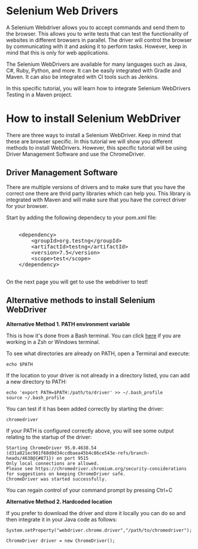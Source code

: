 # Selenium Web Drivers 
A Selenium Webdriver allows you to accept commands and send them to the browser. This allows you to write tests that can test the functionality of websites in different browsers in parallel. The driver will control the browser by communicating with it and asking it to perform tasks. However, keep in mind that this is only for web applications. 

The Selenium WebDrivers are available for many languages such as Java, C#, Ruby, Python, and more. It can be easily integrated with Gradle and Maven. It can also be integrated with CI tools such as Jenkins. 

In this specific tutorial, you will learn how to integrate Selenium WebDrivers Testing in a Maven project. 


# How to install Selenium WebDriver
There are three ways to install a Selenium WebDriver. Keep in mind that these are browser specific. In this tutorial we will show you different methods to install WebDrivers. However, this specific tutorial will be using Driver Management Software and use the ChromeDriver. 

## Driver Management Software
There are multiple versions of drivers and to make sure that you have the correct one there are thrid party libraries which can help you. This library is integrated with Maven and will make sure that you have the correct driver for your browser. 

Start by adding the following dependecy to your pom.xml file:

<pre class="file" data-filename="./katacoda-maven-selenium/test-project/pom.xml" data-target="insert"  data-marker="<!--Add dependency for WebDriver-->">

    &lt;dependency>
        &lt;groupId>org.testng&lt;/groupId>
        &lt;artifactId>testng&lt;/artifactId>
        &lt;version>7.5&lt;/version>
        &lt;scope>test&lt;/scope>
    &lt;/dependency>

</pre>

On the next page you will get to use the webdriver to test! 

## Alternative methods to install Selenium WebDriver

**Alternative Method 1. PATH environment variable** 

This is how it's done from a Bash terminal. You can click [here](https://www.selenium.dev/documentation/webdriver/getting_started/install_drivers/#quick-reference) if you are working in a Zsh or Windows terminal. 

To see what directories are already on PATH, open a Terminal and execute:

    echo $PATH

If the location to your driver is not already in a directory listed, you can add a new directory to PATH:

    echo 'export PATH=$PATH:/path/to/driver' >> ~/.bash_profile
    source ~/.bash_profile

You can test if it has been added correctly by starting the driver:
 
    chromedriver

If your PATH is configured correctly above, you will see some output relating to the startup of the driver:

    Starting ChromeDriver 95.0.4638.54 (d31a821ec901f68d0d34ccdbaea45b4c86ce543e-refs/branch-heads/4638@{#871}) on port 9515
    Only local connections are allowed.
    Please see https://chromedriver.chromium.org/security-considerations for suggestions on keeping ChromeDriver safe.
    ChromeDriver was started successfully. 

You can regain control of your command prompt by pressing Ctrl+C

**Alternative Method 2. Hardcoded location**

If you prefer to download the driver and store it locally you can do so and then integrate it in your Java code as follows: 

    System.setProperty("webdriver.chrome.driver","/path/to/chromedriver");

    ChromeDriver driver = new ChromeDriver();



